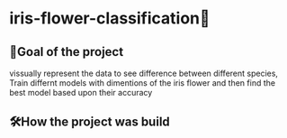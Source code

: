 # iris-flower-classification🪻
## 🎯Goal of the project
vissually represent the data to see difference between different species,
Train differnt models with dimentions of the iris flower and then find the best model based upon their accuracy
## 🛠️How the project was build


